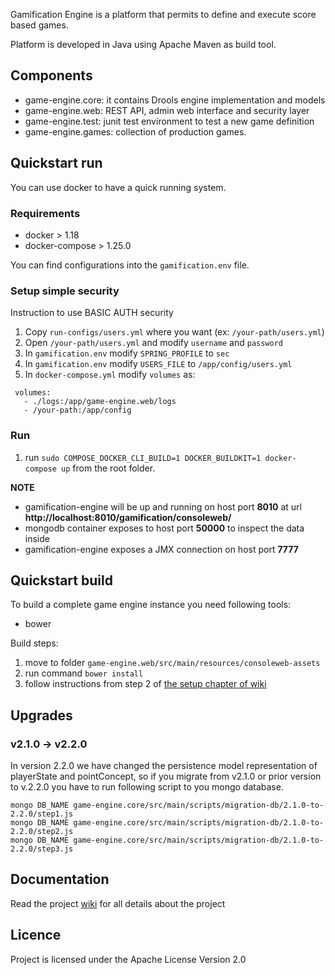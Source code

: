 Gamification Engine is a platform that permits to define and execute score based games.

Platform is developed in Java using Apache Maven as build tool.

## Components
* game-engine.core: it contains Drools engine implementation and models
* game-engine.web: REST API, admin web interface and security layer
* game-engine.test: junit test environment to test a new game definition
* game-engine.games: collection of production games.


## Quickstart run

You can use docker to have a quick running system.

### Requirements

* docker > 1.18
* docker-compose > 1.25.0
   

You can find configurations into the `gamification.env` file.

### Setup simple security

Instruction to use BASIC AUTH security

1. Copy `run-configs/users.yml` where you want (ex: `/your-path/users.yml`)
2. Open `/your-path/users.yml` and modify `username` and `password`
3. In `gamification.env` modify `SPRING_PROFILE` to `sec`
4. In `gamification.env` modify `USERS_FILE` to `/app/config/users.yml`
5. In `docker-compose.yml` modify `volumes` as:
```
 volumes:
   - ./logs:/app/game-engine.web/logs
   - /your-path:/app/config
```

### Run

1. run `sudo COMPOSE_DOCKER_CLI_BUILD=1 DOCKER_BUILDKIT=1 docker-compose up` from the root folder.

**NOTE**
* gamification-engine will be up and running on host port **8010** at url **http://localhost:8010/gamification/consoleweb/**
* mongodb container exposes to host port **50000** to inspect the data inside
* gamification-engine exposes a JMX connection on host port **7777**


## Quickstart build

To build a complete game engine instance you need following tools: 
* bower

Build steps:
1. move to folder `game-engine.web/src/main/resources/consoleweb-assets`
2. run command `bower install`
3. follow instructions from step 2 of [the setup chapter of wiki](https://github.com/smartcommunitylab/smartcampus.gamification/wiki/Setup#build) 

## Upgrades

### v2.1.0 -> v2.2.0

In version 2.2.0 we have changed the persistence model representation of playerState and pointConcept, so if you migrate from v2.1.0 or prior version to v.2.2.0 you have to run following script
to you mongo database.

```
mongo DB_NAME game-engine.core/src/main/scripts/migration-db/2.1.0-to-2.2.0/step1.js
mongo DB_NAME game-engine.core/src/main/scripts/migration-db/2.1.0-to-2.2.0/step2.js
mongo DB_NAME game-engine.core/src/main/scripts/migration-db/2.1.0-to-2.2.0/step3.js
```

## Documentation
Read the project [wiki](https://github.com/smartcommunitylab/smartcampus.gamification/wiki) for all details about the project

## Licence
Project is licensed under the Apache License Version 2.0
